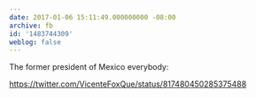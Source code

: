 ```yaml
---
date: 2017-01-06 15:11:49.000000000 -08:00
archive: fb
id: '1483744309'
weblog: false
---
```


The former president of Mexico everybody: 

https://twitter.com/VicenteFoxQue/status/817480450285375488
